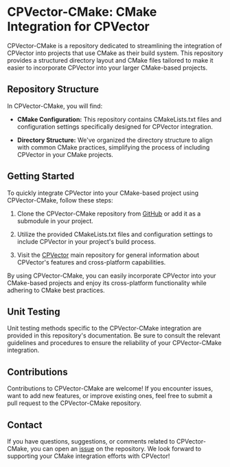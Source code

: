 # CPVector-CMake: CMake Integration for CPVector

CPVector-CMake is a repository dedicated to streamlining the integration of CPVector into projects that use CMake as their build system. This repository provides a structured directory layout and CMake files tailored to make it easier to incorporate CPVector into your larger CMake-based projects.

## Repository Structure

In CPVector-CMake, you will find:

- **CMake Configuration:** This repository contains CMakeLists.txt files and configuration settings specifically designed for CPVector integration.

- **Directory Structure:** We've organized the directory structure to align with common CMake practices, simplifying the process of including CPVector in your CMake projects.

## Getting Started

To quickly integrate CPVector into your CMake-based project using CPVector-CMake, follow these steps:

1. Clone the CPVector-CMake repository from [GitHub](https://github.com/ChecheRomo96/CPVector-CMake) or add it as a submodule in your project.

2. Utilize the provided CMakeLists.txt files and configuration settings to include CPVector in your project's build process.

3. Visit the [CPVector](https://github.com/ChecheRomo96/CPVector) main repository for general information about CPVector's features and cross-platform capabilities.

By using CPVector-CMake, you can easily incorporate CPVector into your CMake-based projects and enjoy its cross-platform functionality while adhering to CMake best practices.

## Unit Testing

Unit testing methods specific to the CPVector-CMake integration are provided in this repository's documentation. Be sure to consult the relevant guidelines and procedures to ensure the reliability of your CPVector-CMake integration.

## Contributions

Contributions to CPVector-CMake are welcome! If you encounter issues, want to add new features, or improve existing ones, feel free to submit a pull request to the CPVector-CMake repository.

## Contact

If you have questions, suggestions, or comments related to CPVector-CMake, you can open an [issue](https://github.com/ChecheRomo96/CPVector-CMake/issues) on the repository. We look forward to supporting your CMake integration efforts with CPVector!
